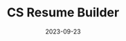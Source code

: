 ---
title: "CS Resume Builder"
description: "We give you personalized resume reviews to help you pass the resume screening process."
date: 2023-09-23
url: "https://www.csresumebuilder.com/"
image: "assets/img/csresumebuilder.svg"
---